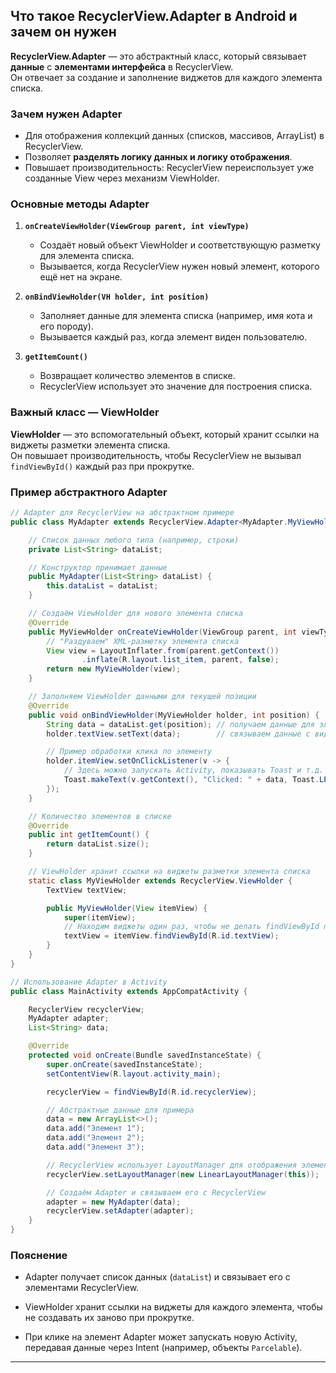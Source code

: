 ## Что такое RecyclerView.Adapter в Android и зачем он нужен

**RecyclerView.Adapter** — это абстрактный класс, который связывает **данные** с **элементами интерфейса** в RecyclerView.  
Он отвечает за создание и заполнение виджетов для каждого элемента списка.

### Зачем нужен Adapter

- Для отображения коллекций данных (списков, массивов, ArrayList) в RecyclerView.
- Позволяет **разделять логику данных и логику отображения**.
- Повышает производительность: RecyclerView переиспользует уже созданные View через механизм ViewHolder.

### Основные методы Adapter

1. **`onCreateViewHolder(ViewGroup parent, int viewType)`**

   - Создаёт новый объект ViewHolder и соответствующую разметку для элемента списка.
   - Вызывается, когда RecyclerView нужен новый элемент, которого ещё нет на экране.

2. **`onBindViewHolder(VH holder, int position)`**

   - Заполняет данные для элемента списка (например, имя кота и его породу).
   - Вызывается каждый раз, когда элемент виден пользователю.

3. **`getItemCount()`**
   - Возвращает количество элементов в списке.
   - RecyclerView использует это значение для построения списка.

### Важный класс — ViewHolder

**ViewHolder** — это вспомогательный объект, который хранит ссылки на виджеты разметки элемента списка.  
Он повышает производительность, чтобы RecyclerView не вызывал `findViewById()` каждый раз при прокрутке.

### Пример абстрактного Adapter

```java
// Adapter для RecyclerView на абстрактном примере
public class MyAdapter extends RecyclerView.Adapter<MyAdapter.MyViewHolder> {

    // Список данных любого типа (например, строки)
    private List<String> dataList;

    // Конструктор принимает данные
    public MyAdapter(List<String> dataList) {
        this.dataList = dataList;
    }

    // Создаём ViewHolder для нового элемента списка
    @Override
    public MyViewHolder onCreateViewHolder(ViewGroup parent, int viewType) {
        // "Раздуваем" XML-разметку элемента списка
        View view = LayoutInflater.from(parent.getContext())
                .inflate(R.layout.list_item, parent, false);
        return new MyViewHolder(view);
    }

    // Заполняем ViewHolder данными для текущей позиции
    @Override
    public void onBindViewHolder(MyViewHolder holder, int position) {
        String data = dataList.get(position); // получаем данные для элемента
        holder.textView.setText(data);        // связываем данные с виджетом

        // Пример обработки клика по элементу
        holder.itemView.setOnClickListener(v -> {
            // Здесь можно запускать Activity, показывать Toast и т.д.
            Toast.makeText(v.getContext(), "Clicked: " + data, Toast.LENGTH_SHORT).show();
        });
    }

    // Количество элементов в списке
    @Override
    public int getItemCount() {
        return dataList.size();
    }

    // ViewHolder хранит ссылки на виджеты разметки элемента списка
    static class MyViewHolder extends RecyclerView.ViewHolder {
        TextView textView;

        public MyViewHolder(View itemView) {
            super(itemView);
            // Находим виджеты один раз, чтобы не делать findViewById при прокрутке
            textView = itemView.findViewById(R.id.textView);
        }
    }
}

// Использование Adapter в Activity
public class MainActivity extends AppCompatActivity {

    RecyclerView recyclerView;
    MyAdapter adapter;
    List<String> data;

    @Override
    protected void onCreate(Bundle savedInstanceState) {
        super.onCreate(savedInstanceState);
        setContentView(R.layout.activity_main);

        recyclerView = findViewById(R.id.recyclerView);

        // Абстрактные данные для примера
        data = new ArrayList<>();
        data.add("Элемент 1");
        data.add("Элемент 2");
        data.add("Элемент 3");

        // RecyclerView использует LayoutManager для отображения элементов
        recyclerView.setLayoutManager(new LinearLayoutManager(this));

        // Создаём Adapter и связываем его с RecyclerView
        adapter = new MyAdapter(data);
        recyclerView.setAdapter(adapter);
    }
}


```

### Пояснение

- Adapter получает список данных (`dataList`) и связывает его с элементами RecyclerView.

- ViewHolder хранит ссылки на виджеты для каждого элемента, чтобы не создавать их заново при прокрутке.

- При клике на элемент Adapter может запускать новую Activity, передавая данные через Intent (например, объекты `Parcelable`).

---
